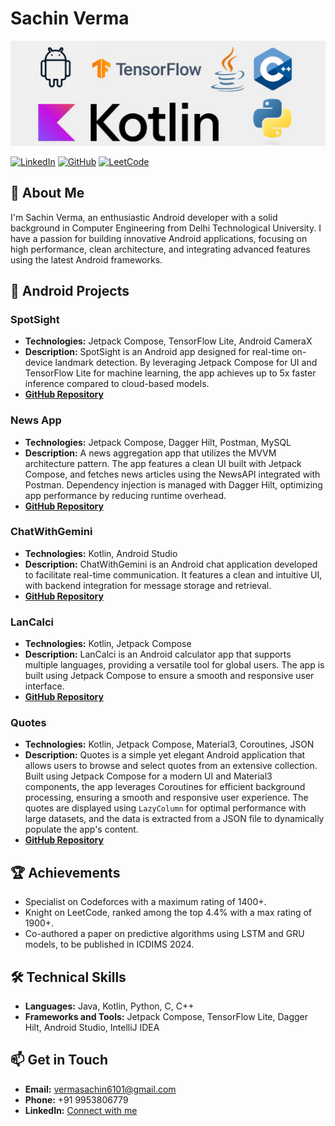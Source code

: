 # Sachin Verma

![Github Banner](https://github.com/SachinVermaDTU/SachinVermaDTU/blob/main/Github%20Banner.jpeg)

[![LinkedIn](https://img.shields.io/badge/LinkedIn-Profile-blue)](https://www.linkedin.com/in/sachinvermadtu)
[![GitHub](https://img.shields.io/badge/GitHub-Profile-black)](https://github.com/SachinVermaDTU)
[![LeetCode](https://img.shields.io/badge/LeetCode-Profile-orange)](https://leetcode.com/SachinVermaDTU/)

## 👋 About Me
I'm Sachin Verma, an enthusiastic Android developer with a solid background in Computer Engineering from Delhi Technological University. I have a passion for building innovative Android applications, focusing on high performance, clean architecture, and integrating advanced features using the latest Android frameworks.

## 🚀 Android Projects

### SpotSight
- **Technologies:** Jetpack Compose, TensorFlow Lite, Android CameraX
- **Description:** SpotSight is an Android app designed for real-time on-device landmark detection. By leveraging Jetpack Compose for UI and TensorFlow Lite for machine learning, the app achieves up to 5x faster inference compared to cloud-based models.
- **[GitHub Repository](https://github.com/SachinVermaDTU/SpotSight)**

### News App
- **Technologies:** Jetpack Compose, Dagger Hilt, Postman, MySQL
- **Description:** A news aggregation app that utilizes the MVVM architecture pattern. The app features a clean UI built with Jetpack Compose, and fetches news articles using the NewsAPI integrated with Postman. Dependency injection is managed with Dagger Hilt, optimizing app performance by reducing runtime overhead.
- **[GitHub Repository](https://github.com/SachinVermaDTU/NewsApp)**

### ChatWithGemini
- **Technologies:** Kotlin, Android Studio
- **Description:** ChatWithGemini is an Android chat application developed to facilitate real-time communication. It features a clean and intuitive UI, with backend integration for message storage and retrieval.
- **[GitHub Repository](https://github.com/SachinVermaDTU/ChatWithGemini)**

### LanCalci
- **Technologies:** Kotlin, Jetpack Compose
- **Description:** LanCalci is an Android calculator app that supports multiple languages, providing a versatile tool for global users. The app is built using Jetpack Compose to ensure a smooth and responsive user interface.
- **[GitHub Repository](https://github.com/SachinVermaDTU/LanCalci)**

### Quotes
- **Technologies:** Kotlin, Jetpack Compose, Material3, Coroutines, JSON
- **Description:** Quotes is a simple yet elegant Android application that allows users to browse and select quotes from an extensive collection. Built using Jetpack Compose for a modern UI and Material3 components, the app leverages Coroutines for efficient background processing, ensuring a smooth and responsive user experience. The quotes are displayed using `LazyColumn` for optimal performance with large datasets, and the data is extracted from a JSON file to dynamically populate the app's content.
- **[GitHub Repository](https://github.com/SachinVermaDTU/QuotesApp)**

## 🏆 Achievements
- Specialist on Codeforces with a maximum rating of 1400+.
- Knight on LeetCode, ranked among the top 4.4% with a max rating of 1900+.
- Co-authored a paper on predictive algorithms using LSTM and GRU models, to be published in ICDIMS 2024.

## 🛠 Technical Skills
- **Languages:** Java, Kotlin, Python, C, C++
- **Frameworks and Tools:** Jetpack Compose, TensorFlow Lite, Dagger Hilt, Android Studio, IntelliJ IDEA

## 📫 Get in Touch
- **Email:** vermasachin6101@gmail.com
- **Phone:** +91 9953806779
- **LinkedIn:** [Connect with me](https://www.linkedin.com/in/sachinvermadtu)

